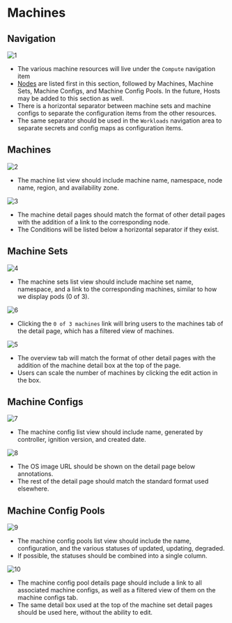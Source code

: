 # Machines

## Navigation
![1](img/Navigation.png)
- The various machine resources will live under the `Compute` navigation item
- [Nodes](http://openshift.github.io/openshift-origin-design/web-console/future-openshift/nodes/nodes) are listed first in this section, followed by Machines, Machine Sets, Machine Configs, and Machine Config Pools. In the future, Hosts may be added to this section as well.
- There is a horizontal separator between machine sets and machine configs to separate the configuration items from the other resources.
- The same separator should be used in the `Workloads` navigation area to separate secrets and config maps as configuration items.

## Machines
![2](img/Machines.png)
- The machine list view should include machine name, namespace, node name, region, and availability zone.

![3](img/Machine-Details.png)
- The machine detail pages should match the format of other detail pages with the addition of a link to the corresponding node.
- The Conditions will be listed below a horizontal separator if they exist.

## Machine Sets
![4](img/Machine-Sets.png)
- The machine sets list view should include machine set name, namespace, and a link to the corresponding machines, similar to how we display pods (0 of 3).

![6](img/Machine-Set-Machines.png)
- Clicking the `0 of 3 machines` link will bring users to the machines tab of the detail page, which has a filtered view of machines.

![5](img/Machine-Set-Details.png)
- The overview tab will match the format of other detail pages with the addition of the machine detail box at the top of the page.
- Users can scale the number of machines by clicking the edit action in the box.

## Machine Configs
![7](img/MCs.png)
- The machine config list view should include name, generated by controller, ignition version, and created date.

![8](img/MC-Details.png)
- The OS image URL should be shown on the detail page below annotations.
- The rest of the detail page should match the standard format used elsewhere.

## Machine Config Pools
![9](img/MCPs.png)
- The machine config pools list view should include the name, configuration, and the various statuses of updated, updating, degraded.
- If possible, the statuses should be combined into a single column.

![10](img/MCP-Details.png)
- The machine config pool details page should include a link to all associated machine configs, as well as a filtered view of them on the machine configs tab.
- The same detail box used at the top of the machine set detail pages should be used here, without the ability to edit.
